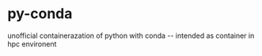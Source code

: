 # py-conda
unofficial containerazation of python with conda -- intended as container in hpc environent
